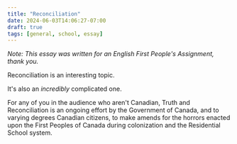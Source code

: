 ```yaml
---
title: "Reconciliation"
date: 2024-06-03T14:06:27-07:00
draft: true
tags: [general, school, essay]
---
```


*Note: This essay was written for an English First People's Assignment, thank you.*

Reconciliation is an interesting topic.

It's also an *incredibly* complicated one.

For any of you in the audience who aren't Canadian, Truth and Reconciliation is
an ongoing effort by the Government of Canada, and to varying degrees Canadian
citizens, to make amends for the horrors enacted upon the First Peoples of
Canada during colonization and the Residential School system.
